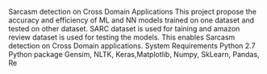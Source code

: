 Sarcasm detection on Cross Domain Applications 
This project propose the accuracy and efficiency of ML and NN models trained on one dataset and tested on other dataset. SARC dataset is used for taining and amazon review dataset is used for testing the models. This enables Sarcasm detection on Cross Domain applications.
System Requirements
Python 2.7
Python package Gensim, NLTK, Keras,Matplotlib, Numpy, SkLearn, Pandas, Re

